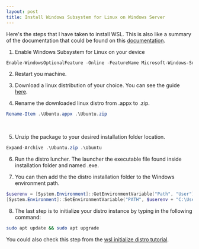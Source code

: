 ```yaml
---
layout: post
title: Install Windows Subsystem for Linux on Windows Server
---
```


Here's the steps that I have taken to install WSL. 
This is also like a summary of the documentation that could be found on this [documentation](https://docs.microsoft.com/en-us/windows/wsl/install-on-server).

1. Enable Windows Subsystem for Linux on your device
```PowerShell
Enable-WindowsOptionalFeature -Online -FeatureName Microsoft-Windows-Subsystem-Linux
```


2. Restart you machine.


3. Download a linux distribution of your choice. You can see the guide [here](https://docs.microsoft.com/en-us/windows/wsl/install-manual).


4. Rename the downloaded linux distro from <distro-name>.appx to <distro-name>.zip.
```PowerShell
Rename-Item .\Ubuntu.appx .\Ubuntu.zip
```
<br>

5. Unzip the package to your desired installation folder location.
```PowerShell
Expand-Archive .\Ubuntu.zip .\Ubuntu
```


6. Run the distro luncher. The launcher the executable file found inside installation folder and named <distro-name>.exe.


7. You can then add the the distro installation folder to the Windows environment path.
```Powershell
$userenv = [System.Environment]::GetEnvironmentVariable("Path", "User")
[System.Environment]::SetEnvironmentVariable("PATH", $userenv + "C:\Users\Administrator\Ubuntu", "User")
```


8. The last step is to initialize your distro instance by typing in the following command:
```Bash
sudo apt update && sudo apt upgrade
```
You could also check this step from the [wsl initialize distro tutorial](https://docs.microsoft.com/en-us/windows/wsl/initialize-distro).

